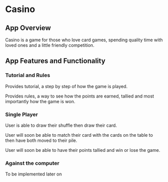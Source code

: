# Casino

## App Overview

<p> Casino is a game for those who love card games, spending quality time with loved ones and a little friendly competition. </p>

## App Features and Functionality

### Tutorial and Rules

<p> Provides tutorial, a step by step of how the game is played.</p>

<p> Provides rules, a way to see how the points are earned, tallied and most importantly how the game is won.</p>

### Single Player

<p> User is able to draw their shuffle then draw their card.</p>

<p> User will soon be able to match their card with the cards on the table to then have both moved to their pile.</p>

<p> User will soon be able to have their points tallied and win or lose the game. </p>

### Against the computer

<p> To be implemented later on</p>
